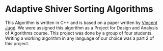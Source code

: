 # Adaptive Shiver Sorting Algorithms
This Algorithm is written in C++ and is based on a paper written by [Vincent Jugé](https://drive.google.com/file/d/1SQr2ViRVeQhXDKDRt7_pcmKYn1ZOzucJ/view). We were assigned this algorithm as a Project for Design and Analysis of Algorithms course. This project was done by a group of four students. Writing a working algorithm in any language of our choice was a part 2 of this project.

